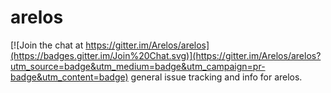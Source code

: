 # arelos

[![Join the chat at https://gitter.im/Arelos/arelos](https://badges.gitter.im/Join%20Chat.svg)](https://gitter.im/Arelos/arelos?utm_source=badge&utm_medium=badge&utm_campaign=pr-badge&utm_content=badge)
general issue tracking and info for arelos.
